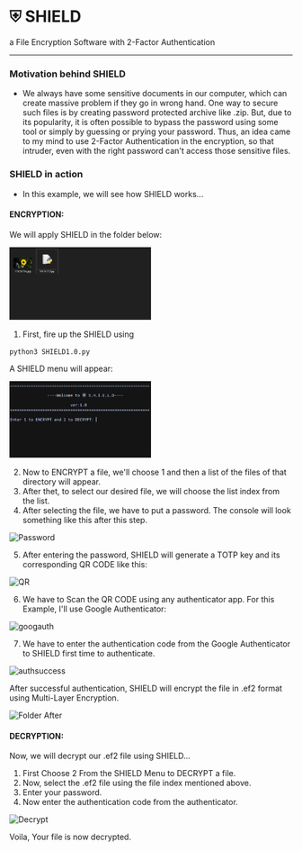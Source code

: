 # ⛨ SHIELD
 a File Encryption Software with 2-Factor Authentication

---
### Motivation behind SHIELD
- We always have some sensitive documents in our computer, which can create massive problem if they go in wrong hand. One way to secure such files is by creating password protected archive like .zip. But, due to its popularity, it is often possible to bypass the password using some tool or simply by guessing or prying your password. Thus, an idea came to my mind to use 2-Factor Authentication in the encryption, so that intruder, even with the right password can't access those sensitive files.

### SHIELD in action
- In this example, we will see how SHIELD works...

#### ENCRYPTION:

  We will apply SHIELD in the folder below:
  
<img src="./Demo/Folder.PNG?raw=true" alt="folder before" width="50%">

1. First, fire up the SHIELD using 
```
python3 SHIELD1.0.py
```
A SHIELD menu will appear:

<img src="./Demo/S1.PNG?raw=true" alt="Menu" width="50%">

2. Now to ENCRYPT a file, we'll choose 1 and then a list of the files of that directory will appear.
3. After thet, to select our desired file, we will choose the list index from the list. 
4. After selecting the file, we have to put a password. The console will look something like this after this step.

<img src="https://user-images.githubusercontent.com/33586885/126453415-18a1c026-ec9d-4a28-8068-e60df3878450.png" alt="Password" width="50%">


5. After entering the password, SHIELD will generate a TOTP key and its corresponding QR CODE like this:

![QR](https://user-images.githubusercontent.com/33586885/126454632-364f29f1-ed8a-411b-a67f-92f607b30a55.png)

6. We have to Scan the QR CODE using any authenticator app. For this Example, I'll use Google Authenticator:

![googauth](https://user-images.githubusercontent.com/33586885/126455895-1ee2ecef-6126-4191-be80-88e378b067ab.png)

7. We have to enter the authentication code from the Google Authenticator to SHIELD first time to authenticate.

![authsuccess](https://user-images.githubusercontent.com/33586885/126456354-48b67f2a-0cbc-4d1d-9eb2-01f3eb08264d.png)

After successful authentication, SHIELD will encrypt the file in .ef2 format using Multi-Layer Encryption.

![Folder After](https://user-images.githubusercontent.com/33586885/126456821-d0a78413-cab3-4726-b384-31aac7a0b696.png)


#### DECRYPTION:

Now, we will decrypt our .ef2 file using SHIELD...

1. First Choose 2 From the SHIELD Menu to DECRYPT a file.
2. Now, select the .ef2 file using the file index mentioned above.
3. Enter your password.
4. Now enter the authentication code from the authenticator.

![Decrypt](https://user-images.githubusercontent.com/33586885/126458333-2825d6fd-c995-4267-93a0-43d7e2db7cec.png)

Voila, Your file is now decrypted.



